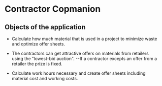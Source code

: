 # Contractor Copmanion #

## Objects of the application ##

- Calculate how much material that is used in a project to minimize waste and optimize offer sheets.

- The contractors can get attractive offers on materials from retailers using the "lowest-bid auction".
--If a contractor excepts an offer from a retailer the prize is fixed.

- Calculate work hours necessary and create offer sheets including material cost and working costs.

